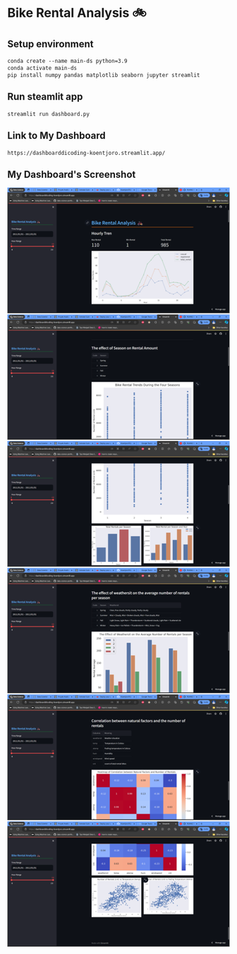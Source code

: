 # Bike Rental Analysis 🚲

## Setup environment
```
conda create --name main-ds python=3.9
conda activate main-ds
pip install numpy pandas matplotlib seaborn jupyter streamlit
```

## Run steamlit app
```
streamlit run dashboard.py
```

## Link to My Dashboard
```
https://dashboarddicoding-koentjoro.streamlit.app/
```

## My Dashboard's Screenshot

![Screenshot 1](image.png)
![Screenshot 2](image-1.png)
![Screenshot 3](image-2.png)
![Screenshot 4](image-3.png)
![Screenshot 5](image-4.png)
![Screenshot 6](image-5.png)